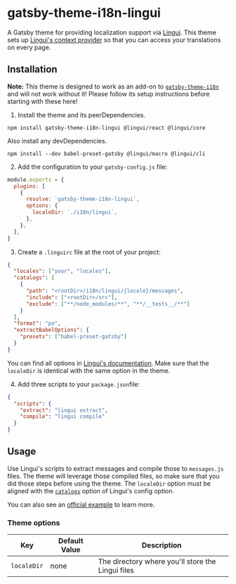 # gatsby-theme-i18n-lingui

A Gatsby theme for providing localization support via [Lingui](https://lingui.js.org/). This theme sets up [Lingui's context provider](https://lingui.js.org/ref/react.html#i18nprovider) so that you can access your translations on every page.

## Installation

**Note:** This theme is designed to work as an add-on to [`gatsby-theme-i18n`](https://www.gatsbyjs.com/plugins/gatsby-theme-i18n/) and will not work without it! Please follow its setup instructions before starting with these here!

1. Install the theme and its peerDependencies.

```shell
npm install gatsby-theme-i18n-lingui @lingui/react @lingui/core
```

Also install any devDependencies.

```shell
npm install --dev babel-preset-gatsby @lingui/macro @lingui/cli
```

2. Add the configuration to your `gatsby-config.js` file:

```js
module.exports = {
  plugins: [
    {
      resolve: `gatsby-theme-i18n-lingui`,
      options: {
        localeDir: `./i18n/lingui`,
      },
    },
  ],
}
```

3. Create a `.linguirc` file at the root of your project:

```json
{
  "locales": ["your", "locales"],
  "catalogs": [
    {
      "path": "<rootDir>/i18n/lingui/{locale}/messages",
      "include": ["<rootDir>/src"],
      "exclude": ["**/node_modules/**", "**/__tests__/**"]
    }
  ],
  "format": "po",
  "extractBabelOptions": {
    "presets": ["babel-preset-gatsby"]
  }
}
```

You can find all options in [Lingui's documentation](https://lingui.js.org/ref/conf.html).
Make sure that the `localeDir` is identical with the same option in the theme.

4. Add three scripts to your `package.json`file:

```json
{
  "scripts": {
    "extract": "lingui extract",
    "compile": "lingui compile"
  }
}
```

## Usage

Use Lingui's scripts to extract messages and compile those to `messages.js` files. The theme will leverage those compiled files, so make sure that you did those steps before using the theme. The `localeDir` option must be aligned with the [`catalogs`](https://lingui.js.org/ref/conf.html#catalogs) option of Lingui's config option.

You can also see an [official example](https://github.com/gatsbyjs/themes/tree/master/starters/example-lingui) to learn more.

### Theme options

| Key         | Default Value | Description                                       |
| ----------- | ------------- | ------------------------------------------------- |
| `localeDir` | none          | The directory where you'll store the Lingui files |
